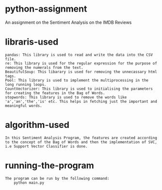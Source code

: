 # python-assignment
An assignment on the Sentiment Analysis on the IMDB Reviews

# libraris-used
    pandas: This library is used to read and write the data into the CSV file.
    re: This library is used for the regular expression for the purpose of removing the numerals from the text.
    BeautifulSoup: This libarary is used for removing the unnecassary html tags.
    Pool: This library is used to implement the multiprocessing in the long running loops.
    CountVectorizer: This library is used to initialising the parameters for creating the features in the Bag of Words.
    stopwords: This library is used to remove the words like 'a','an','the','is' etc. This helps in fetching just the important and meaningful words.

# algorithm-used
    In this Sentiment Analysis Program, the features are created according to the concept of the Bag of Words and then the implementation of SVC, i.e Support Vector Classifier is done.

# running-the-program
    The program can be run by the following command:
        python main.py